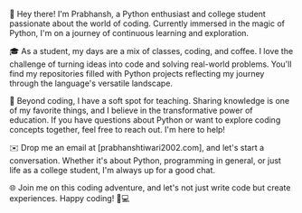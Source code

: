 👋 Hey there! I'm Prabhansh, a Python enthusiast and college student passionate about the world of coding. Currently immersed in the magic of Python, I'm on a journey of continuous learning and exploration.

🎓 As a student, my days are a mix of classes, coding, and coffee. I love the challenge of turning ideas into code and solving real-world problems. You'll find my repositories filled with Python projects reflecting my journey through the language's versatile landscape.

🚀 Beyond coding, I have a soft spot for teaching. Sharing knowledge is one of my favorite things, and I believe in the transformative power of education. If you have questions about Python or want to explore coding concepts together, feel free to reach out. I'm here to help!

✉️ Drop me an email at [prabhanshtiwari2002.com], and let's start a conversation. Whether it's about Python, programming in general, or just life as a college student, I'm always up for a good chat.

🌐 Join me on this coding adventure, and let's not just write code but create experiences. Happy coding! 🐍💻

<!---
prabhanshtiwari/prabhanshtiwari is a ✨ special ✨ repository because its `README.md` (this file) appears on your GitHub profile.
You can click the Preview link to take a look at your changes.
--->
